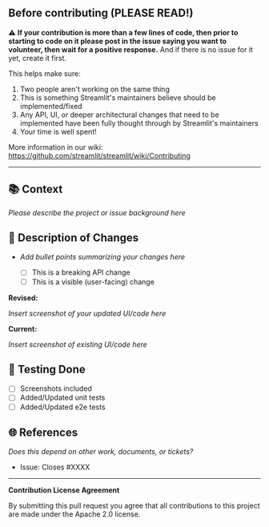 ## Before contributing (PLEASE READ!)

⚠️ **If your contribution is more than a few lines of code, then prior to starting to code on it please post in the issue saying you want to volunteer, then wait for a positive response.** And if there is no issue for it yet, create it first.

This helps make sure:

1. Two people aren't working on the same thing
2. This is something Streamlit's maintainers believe should be implemented/fixed
3. Any API, UI, or deeper architectural changes that need to be implemented have been fully thought through by Streamlit's maintainers
4. Your time is well spent!

More information in our wiki: https://github.com/streamlit/streamlit/wiki/Contributing

---

## 📚 Context

_Please describe the project or issue background here_

## 🧠 Description of Changes

- _Add bullet points summarizing your changes here_

  - [ ] This is a breaking API change
  - [ ] This is a visible (user-facing) change

**Revised:**

_Insert screenshot of your updated UI/code here_

**Current:**

_Insert screenshot of existing UI/code here_

## 🧪 Testing Done

- [ ] Screenshots included
- [ ] Added/Updated unit tests
- [ ] Added/Updated e2e tests

## 🌐 References

_Does this depend on other work, documents, or tickets?_

- Issue: Closes #XXXX

---

**Contribution License Agreement**

By submitting this pull request you agree that all contributions to this project are made under the Apache 2.0 license.
